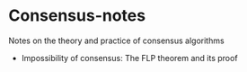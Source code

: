 # Consensus-notes
Notes on the theory and practice of consensus algorithms

- Impossibility of consensus: The FLP theorem and its proof
